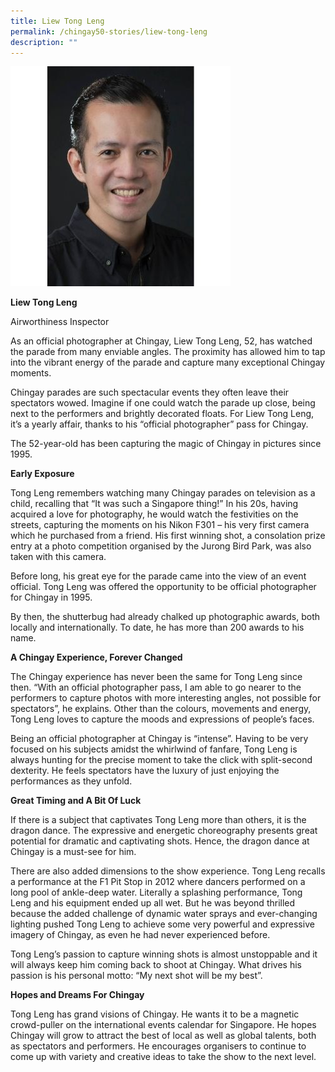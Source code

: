 ```yaml
---
title: Liew Tong Leng
permalink: /chingay50-stories/liew-tong-leng
description: ""
---
```

![](/images/Chingay50%20Stories/liew-tong-leng-50storiesimage.jpg)

**Liew Tong Leng**

Airworthiness Inspector

As an official photographer at Chingay, Liew Tong Leng, 52, has watched the parade from many enviable angles. The proximity has allowed him to tap into the vibrant energy of the parade and capture many exceptional Chingay moments.

Chingay parades are such spectacular events they often leave their spectators wowed. Imagine if one could watch the parade up close, being next to the performers and brightly decorated floats. For Liew Tong Leng, it’s a yearly affair, thanks to his “official photographer” pass for Chingay.

The 52-year-old has been capturing the magic of Chingay in pictures since 1995.


**Early Exposure**

Tong Leng remembers watching many Chingay parades on television as a child, recalling that “It was such a Singapore thing!” In his 20s, having acquired a love for photography, he would watch the festivities on the streets, capturing the moments on his Nikon F301 – his very first camera which he purchased from a friend.  His first winning shot, a consolation prize entry at a photo competition organised by the Jurong Bird Park, was also taken with this camera.

Before long, his great eye for the parade came into the view of an event official. Tong Leng was offered the opportunity to be official photographer for Chingay in 1995.

By then, the shutterbug had already chalked up photographic awards, both locally and internationally. To date, he has more than 200 awards to his name.

 

**A Chingay Experience, Forever Changed**

The Chingay experience has never been the same for Tong Leng since then. “With an official photographer pass, I am able to go nearer to the performers to capture photos with more interesting angles, not possible for spectators”, he explains. Other than the colours, movements and energy, Tong Leng loves to capture the moods and expressions of people’s faces.

Being an official photographer at Chingay is “intense”. Having to be very focused on his subjects amidst the whirlwind of fanfare, Tong Leng is always hunting for the precise moment to take the click with split-second dexterity. He feels spectators have the luxury of just enjoying the performances as they unfold.

**Great Timing and A Bit Of Luck**

If there is a subject that captivates Tong Leng more than others, it is the dragon dance. The expressive and energetic choreography presents great potential for dramatic and captivating shots. Hence, the dragon dance at Chingay is a must-see for him.

There are also added dimensions to the show experience. Tong Leng recalls a performance at the F1 Pit Stop in 2012 where dancers performed on a long pool of ankle-deep water.  Literally a splashing performance, Tong Leng and his equipment ended up all wet. But he was beyond thrilled because the added challenge of dynamic water sprays and ever-changing lighting pushed Tong Leng to achieve some very powerful and expressive imagery of Chingay, as even he had never experienced before.  

Tong Leng’s passion to capture winning shots is almost unstoppable and it will always keep him coming back to shoot at Chingay. What drives his passion is his personal motto: “My next shot will be my best”.

**Hopes and Dreams For Chingay**

Tong Leng has grand visions of Chingay. He wants it to be a magnetic crowd-puller on the international events calendar for Singapore. He hopes Chingay will grow to  attract the best of local as well as global talents, both as spectators and performers. He encourages organisers to continue to come up with variety and creative ideas to take the show to the next level.